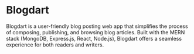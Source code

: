 # Blogdart
Blogdart is a user-friendly blog posting web app that simplifies the process of composing, publishing, and browsing blog articles. Built with the MERN stack (MongoDB, Express.js, React, Node.js), Blogdart offers a seamless experience for both readers and writers.
